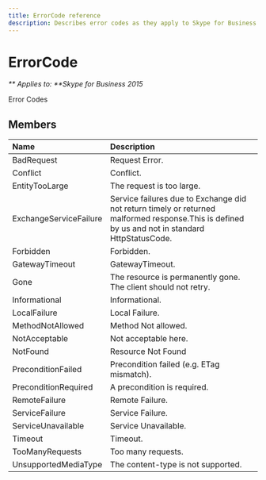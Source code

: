 ```yaml
---
title: ErrorCode reference
description: Describes error codes as they apply to Skype for Business 2015 and provides a list of related members.
---
```

# ErrorCode


_** Applies to: **Skype for Business 2015_

Error Codes
            
## Members



|**Name**|**Description**|
|:-----|:-----|
|BadRequest|Request Error.|
|Conflict|Conflict.|
|EntityTooLarge|The request is too large.|
|ExchangeServiceFailure|Service failures due to Exchange did not return timely or returned malformed response.This is defined by us and not in standard HttpStatusCode.|
|Forbidden|Forbidden.|
|GatewayTimeout|GatewayTimeout.|
|Gone|The resource is permanently gone. The client should not retry.|
|Informational|Informational.|
|LocalFailure|Local Failure.|
|MethodNotAllowed|Method Not allowed.|
|NotAcceptable|Not acceptable here.|
|NotFound|Resource Not Found|
|PreconditionFailed|Precondition failed (e.g. ETag mismatch).|
|PreconditionRequired|A precondition is required.|
|RemoteFailure|Remote Failure.|
|ServiceFailure|Service Failure.|
|ServiceUnavailable|Service Unavailable.|
|Timeout|Timeout.|
|TooManyRequests|Too many requests.|
|UnsupportedMediaType|The content-type is not supported.|
